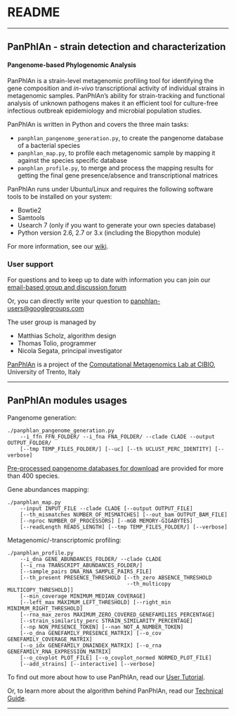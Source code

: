 # README #

----

## PanPhlAn - strain detection and characterization

#### Pangenome-based Phylogenomic Analysis 

PanPhlAn is a strain-level metagenomic profiling tool
for identifying the gene composition and *in-vivo* transcriptional activity of individual strains
in metagenomic samples. PanPhlAn’s ability for strain-tracking and functional analysis of unknown
pathogens makes it an efficient tool for culture-free infectious outbreak epidemiology and
microbial population studies.

PanPhlAn is written in Python and covers the three main tasks:

* `panphlan_pangenome_generation.py`, to create the pangenome database of a bacterial species
* `panphlan_map.py`, to profile each metagenomic sample by mapping it against the species specific database
* `panphlan_profile.py`, to merge and process the mapping results for getting the final gene presence/absence and transcriptional matrices

PanPhlAn runs under Ubuntu/Linux and requires the following software tools to be installed on your system:

* Bowtie2 
* Samtools
* Usearch 7 (only if you want to generate your own species database)
* Python version 2.6, 2.7 or 3.x (including the Biopython module) 

For more information, see our [wiki](https://bitbucket.org/CibioCM/panphlan/wiki).

### User support ###

For questions and to keep up to date with information you can join our [email-based group and discussion forum](https://groups.google.com/forum/#!forum/panphlan-users) 

Or, you can directly write your question to [panphlan-users@googlegroups.com](mailto:panphlan-users@googlegroups.com)

The user group is managed by

* Matthias Scholz, algorithm design
* Thomas Tolio, programmer
* Nicola Segata, principal investigator

[PanPhlAn](http://cibiocm.bitbucket.org/tools/panphlan.html) is a project of the [Computational Metagenomics Lab at CIBIO](http://cibiocm.bitbucket.org/), University of Trento, Italy

----

## PanPhlAn modules usages

Pangenome generation:

```
./panphlan_pangenome_generation.py
    --i_ffn FFN_FOLDER/ --i_fna FNA_FOLDER/ --clade CLADE --output OUTPUT_FOLDER/
    [--tmp TEMP_FILES_FOLDER/] [--uc] [--th UCLUST_PERC_IDENTITY] [--verbose]
```
[Pre-processed pangenome databases for download](https://bitbucket.org/CibioCM/panphlan/wiki/Pangenome%20databases) are provided for more than 400 species.


Gene abundances mapping:

```
./panphlan_map.py
    --input INPUT_FILE --clade CLADE [--output OUTPUT_FILE]
    [--th_mismatches NUMBER_OF_MISMATCHES] [--out_bam OUTPUT_BAM_FILE]
    [--nproc NUMBER_OF_PROCESSORS] [--mGB MEMORY-GIGABYTES]
    [--readLength READS_LENGTH] [--tmp TEMP_FILES_FOLDER/] [--verbose]
```

Metagenomic/-transcriptomic profiling:

```
./panphlan_profile.py
    --i_dna GENE_ABUNDANCES_FOLDER/ --clade CLADE
    [--i_rna TRANSCRIPT_ABUNDANCES_FOLDER/]
    [--sample_pairs DNA_RNA_SAMPLE_PAIRS_FILE]
    [--th_present PRESENCE_THRESHOLD [--th_zero ABSENCE_THRESHOLD
                                      --th_multicopy MULTICOPY_THRESHOLD]]
    [--min_coverage MINIMUM_MEDIAN_COVERAGE]
    [--left_max MAXIMUM_LEFT_THRESHOLD] [--right_min MINIMUM_RIGHT_THRESHOLD]
    [--rna_max_zeros MAXIMUM_ZERO_COVERED_GENEFAMILIES_PERCENTAGE]
    [--strain_similarity_perc STRAIN_SIMILARITY_PERCENTAGE]
    [--np NON_PRESENCE_TOKEN] [--nan NOT_A_NUMBER_TOKEN]
    [--o_dna GENEFAMILY_PRESENCE_MATRIX] [--o_cov GENEFAMILY_COVERAGE_MATRIX]
    [--o_idx GENEFAMILY_DNAINDEX_MATRIX] [--o_rna GENEFAMILY_RNA_EXPRESSION_MATRIX]
    [--o_covplot PLOT_FILE] [--o_covplot_normed NORMED_PLOT_FILE]
    [--add_strains] [--interactive] [--verbose]
```


To find out more about how to use PanPhlAn, read our [User Tutorial](https://bitbucket.org/CibioCM/panphlan/wiki/Tutorial).

Or, to learn more about the algorithm behind PanPhlAn, read our [Technical Guide](https://bitbucket.org/CibioCM/panphlan/wiki/Home).

----